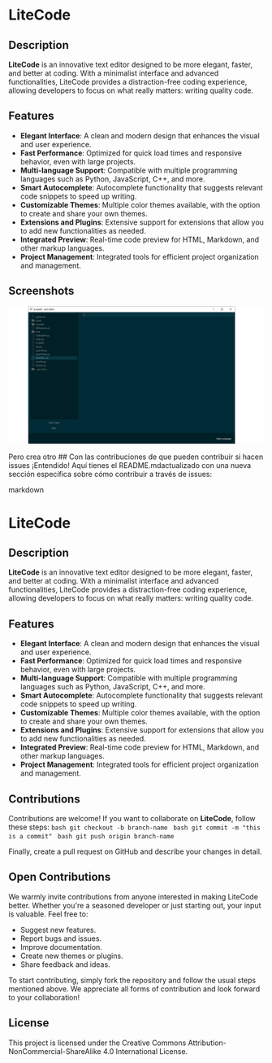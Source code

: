 # LiteCode

## Description

**LiteCode** is an innovative text editor designed to be more elegant, faster, and better at coding. With a minimalist interface and advanced functionalities, LiteCode provides a distraction-free coding experience, allowing developers to focus on what really matters: writing quality code.

## Features

- **Elegant Interface**: A clean and modern design that enhances the visual and user experience.
- **Fast Performance**: Optimized for quick load times and responsive behavior, even with large projects.
- **Multi-language Support**: Compatible with multiple programming languages such as Python, JavaScript, C++, and more.
- **Smart Autocomplete**: Autocomplete functionality that suggests relevant code snippets to speed up writing.
- **Customizable Themes**: Multiple color themes available, with the option to create and share your own themes.
- **Extensions and Plugins**: Extensive support for extensions that allow you to add new functionalities as needed.
- **Integrated Preview**: Real-time code preview for HTML, Markdown, and other markup languages.
- **Project Management**: Integrated tools for efficient project organization and management.

## Screenshots
<img src="assets/screenshots/screenshot.png" alt="Screenshots" />

Pero crea otro ## Con las contribuciones de que pueden contribuir si hacen issues
¡Entendido! Aquí tienes el README.mdactualizado con una nueva sección específica sobre cómo contribuir a través de issues:

markdown
# LiteCode

## Description

**LiteCode** is an innovative text editor designed to be more elegant, faster, and better at coding. With a minimalist interface and advanced functionalities, LiteCode provides a distraction-free coding experience, allowing developers to focus on what really matters: writing quality code.

## Features

- **Elegant Interface**: A clean and modern design that enhances the visual and user experience.
- **Fast Performance**: Optimized for quick load times and responsive behavior, even with large projects.
- **Multi-language Support**: Compatible with multiple programming languages such as Python, JavaScript, C++, and more.
- **Smart Autocomplete**: Autocomplete functionality that suggests relevant code snippets to speed up writing.
- **Customizable Themes**: Multiple color themes available, with the option to create and share your own themes.
- **Extensions and Plugins**: Extensive support for extensions that allow you to add new functionalities as needed.
- **Integrated Preview**: Real-time code preview for HTML, Markdown, and other markup languages.
- **Project Management**: Integrated tools for efficient project organization and management.

## Contributions

Contributions are welcome! If you want to collaborate on **LiteCode**, follow these steps:
``bash
git checkout -b branch-name
``
``bash
git commit -m "this is a commit"
``
``bash
git push origin branch-name
``

Finally, create a pull request on GitHub and describe your changes in detail.

## Open Contributions

We warmly invite contributions from anyone interested in making LiteCode better. Whether you're a seasoned developer or just starting out, your input is valuable. Feel free to:

- Suggest new features.
- Report bugs and issues.
- Improve documentation.
- Create new themes or plugins.
- Share feedback and ideas.

To start contributing, simply fork the repository and follow the usual steps mentioned above. We appreciate all forms of contribution and look forward to your collaboration!

## License

This project is licensed under the Creative Commons Attribution-NonCommercial-ShareAlike 4.0 International License.

